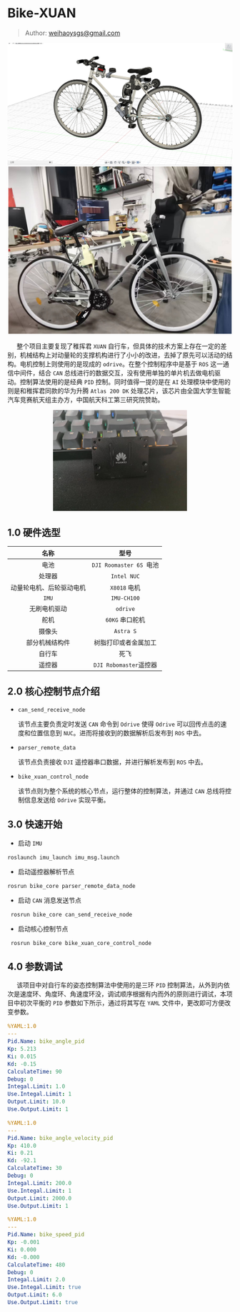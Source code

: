 # Bike-XUAN
> Author: weihaoysgs@gmail.com

<center><img src="./images/xuan.jpg" width="600px"></center>



<center><img src="./images/bike_wh.jpg" width="500px"></center>





$\quad$ 整个项目主要复现了稚挥君 `XUAN` 自行车，但具体的技术方案上存在一定的差别，机械结构上对动量轮的支撑机构进行了小小的改进，去掉了原先可以活动的结构。电机控制上则使用的是现成的 `odrive`。在整个控制程序中是基于 `ROS` 这一通信中间件，结合 `CAN` 总线进行的数据交互，没有使用单独的单片机去做电机驱动。控制算法使用的是经典 `PID` 控制。同时值得一提的是在 `AI` 处理模块中使用的则是和稚挥君同款的华为升腾 `Atlas 200 DK` 处理芯片，该芯片由全国大学生智能汽车竞赛航天组主办方，中国航天科工第三研究院赞助。

<center><img src="./images/atlas_200_wh.jpg" width="300px"></center>



## 1.0 硬件选型

<center></center>

|           名称           |          型号           |
| :----------------------: | :---------------------: |
|           电池           | `DJI Roomaster 6S `电池 |
|          处理器          |       `Intel NUC`       |
| 动量轮电机、后轮驱动电机 |      `X8018` 电机       |
|          `IMU`           |       `IMU-CH100`       |
|       无刷电机驱动       |        `odrive`         |
|           舵机           |     `60KG` 串口舵机     |
|          摄像头          |        `Astra S`        |
|      部分机械结构件      |  树脂打印或者金属加工   |
|          自行车          |          死飞           |
|          遥控器          | `DJI Robomaster`遥控器  |



## 2.0 核心控制节点介绍

- `can_send_receive_node`

  该节点主要负责定时发送 `CAN` 命令到 `Odrive` 使得 `Odrive` 可以回传点击的速度和位置信息到 `NUC`。进而将接收到的数据解析后发布到 `ROS` 中去。

- `parser_remote_data` 

  该节点负责接收 `DJI` 遥控器串口数据，并进行解析发布到 `ROS` 中去。

- `bike_xuan_control_node`

  该节点则为整个系统的核心节点，运行整体的控制算法，并通过 `CAN` 总线将控制信息发送给 `Odrive` 实现平衡。

## 3.0 快速开始

- 启动 `IMU`

```shell
roslaunch imu_launch imu_msg.launch
```

- 启动遥控器解析节点

```shell
rosrun bike_core parser_remote_data_node
```

- 启动 `CAN` 消息发送节点

```shell
 rosrun bike_core can_send_receive_node
```

- 启动核心控制节点

```shell
 rosrun bike_core bike_xuan_core_control_node
```

## 4.0 参数调试

$\quad$ 该项目中对自行车的姿态控制算法中使用的是三环 `PID` 控制算法，从外到内依次是速度环、角度环、角速度环没，调试顺序根据有内而外的原则进行调试，本项目中初次平衡的 `PID` 参数如下所示，通过将其写在 `YAML` 文件中，更改即可方便改变参数。

```yaml
%YAML:1.0
---
Pid.Name: bike_angle_pid
Kp: 5.213
Ki: 0.015
Kd: -0.15
CalculateTime: 90
Debug: 0
Integal.Limit: 1.0
Use.Integal.Limit: 1
Output.Limit: 10.0
Use.Output.Limit: 1
```

```yaml
%YAML:1.0
---
Pid.Name: bike_angle_velocity_pid
Kp: 410.0
Ki: 0.21
Kd: -92.1
CalculateTime: 30
Debug: 0
Integal.Limit: 200.0
Use.Integal.Limit: 1
Output.Limit: 2000.0
Use.Output.Limit: 1
```

```yaml
%YAML:1.0
---
Pid.Name: bike_speed_pid
Kp: -0.001
Ki: 0.000
Kd: -0.000
CalculateTime: 480
Debug: 0
Integal.Limit: 2.0
Use.Integal.Limit: true
Output.Limit: 6.0
Use.Output.Limit: true
```

